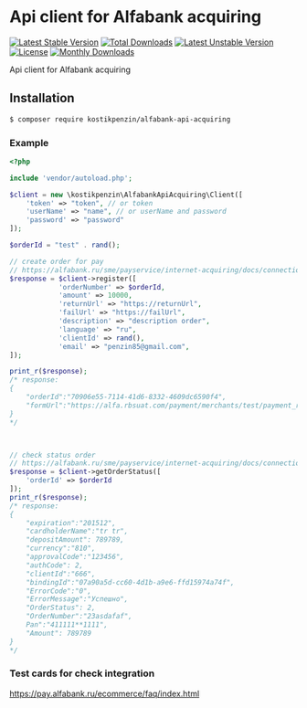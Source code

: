 # Api client for Alfabank acquiring

[![Latest Stable Version](https://poser.pugx.org/kostikpenzin/alfabank-api-acquiringrname/v/stable)](https://packagist.org/packages/kostikpenzin/alfabank-api-acquiringrname)
[![Total Downloads](https://poser.pugx.org/kostikpenzin/alfabank-api-acquiringrname/downloads)](https://packagist.org/packages/kostikpenzin/alfabank-api-acquiringrname)
[![Latest Unstable Version](https://poser.pugx.org/kostikpenzin/alfabank-api-acquiringrname/v/unstable)](https://packagist.org/packages/kostikpenzin/alfabank-api-acquiringrname)
[![License](https://poser.pugx.org/kostikpenzin/alfabank-api-acquiringrname/license)](https://packagist.org/packages/kostikpenzin/alfabank-api-acquiringrname)
[![Monthly Downloads](https://poser.pugx.org/kostikpenzin/alfabank-api-acquiringrname/d/monthly)](https://packagist.org/packages/kostikpenzin/alfabank-api-acquiringrname)

Api client for Alfabank acquiring

## Installation

```bash
$ composer require kostikpenzin/alfabank-api-acquiring
```

### Example

```php
<?php

include 'vendor/autoload.php';

$client = new \kostikpenzin\AlfabankApiAcquiring\Client([
    'token' => "token", // or token
    'userName' => "name", // or userName and password
    'password' => "password"
]);

$orderId = "test" . rand();

// create order for pay
// https://alfabank.ru/sme/payservice/internet-acquiring/docs/connection-options/api/rest/#zapros_registratsii_zakaza
$response = $client->register([
            'orderNumber' => $orderId,
            'amount' => 10000,
            'returnUrl' => "https://returnUrl",
            'failUrl' => "https://failUrl",
            'description' => "description order",
            'language' => "ru",
            'clientId' => rand(),
            'email' => "penzin85@gmail.com",
]);

print_r($response);
/* response:
{
    "orderId":"70906e55-7114-41d6-8332-4609dc6590f4",
    "formUrl":"https://alfa.rbsuat.com/payment/merchants/test/payment_ru.html?mdOrder=70906e55-7114-41d6-8332-4609dc6590f4"
}
*/



// check status order
// https://alfabank.ru/sme/payservice/internet-acquiring/docs/connection-options/api/rest/#zapros_sostojanija_zakaza
$response = $client->getOrderStatus([
    'orderId' => $orderId
]);
print_r($response);
/* response:
{
    "expiration":"201512",
    "cardholderName":"tr tr",
    "depositAmount": 789789,
    "currency":"810",
    "approvalCode":"123456",
    "authCode": 2,
    "clientId":"666",
    "bindingId":"07a90a5d-cc60-4d1b-a9e6-ffd15974a74f",
    "ErrorCode":"0",
    "ErrorMessage":"Успешно",
    "OrderStatus": 2,
    "OrderNumber":"23asdafaf",
    Pan":"411111**1111",
    "Amount": 789789
}
*/


```

### Test cards for check integration

https://pay.alfabank.ru/ecommerce/faq/index.html
